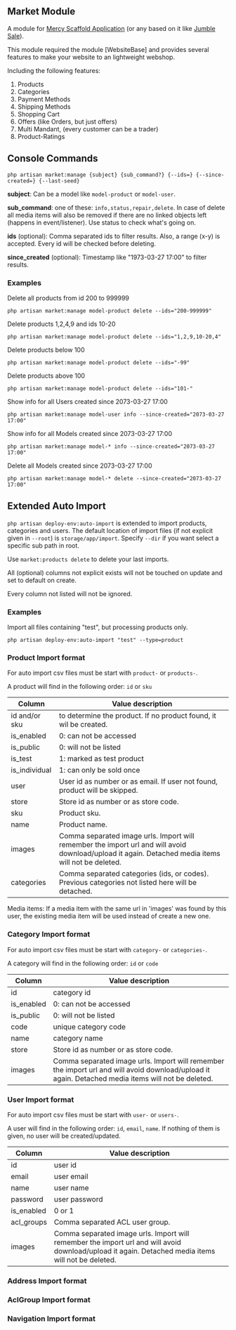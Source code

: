## Market Module

A module for [Mercy Scaffold Application](https://github.com/aklebe-laravel/mercy-scaffold.git)
(or any based on it like [Jumble Sale](https://github.com/aklebe-laravel/jumble-sale.git)).

This module required the module [WebsiteBase] and provides several features to make your website to an lightweight
webshop.

Including the following features:

1) Products
2) Categories
3) Payment Methods
4) Shipping Methods
5) Shopping Cart
6) Offers (like Orders, but just offers)
7) Multi Mandant, (every customer can be a trader)
8) Product-Ratings

## Console Commands

```php artisan market:manage {subject} {sub_command?} {--ids=} {--since-created=} {--last-seed}```

**subject**: Can be a model like ```model-product``` or ```model-user```. 

**sub_command**: one of these: ```info,status,repair,delete```. In case of delete all media items will also be removed if there are no linked objects left (happens in event/listener). Use status to check what's going on.

**ids** (optional): Comma separated ids to filter results. Also, a range (x-y) is accepted. Every id will be checked before deleting.

**since_created** (optional): Timestamp like "1973-03-27 17:00" to filter results.

### Examples

Delete all products from id 200 to 999999

```
php artisan market:manage model-product delete --ids="200-999999"
```

Delete products 1,2,4,9 and ids 10-20

```
php artisan market:manage model-product delete --ids="1,2,9,10-20,4"
```

Delete products below 100

```
php artisan market:manage model-product delete --ids="-99"
```

Delete products above 100

```
php artisan market:manage model-product delete --ids="101-"
```

Show info for all Users created since 2073-03-27 17:00
```
php artisan market:manage model-user info --since-created="2073-03-27 17:00"
```

Show info for all Models created since 2073-03-27 17:00
```
php artisan market:manage model-* info --since-created="2073-03-27 17:00"
```

Delete all Models created since 2073-03-27 17:00
```
php artisan market:manage model-* delete --since-created="2073-03-27 17:00"
```


## Extended Auto Import

```php artisan deploy-env:auto-import``` is extended to import products, categories and users.
The default location of import files (if not explicit given in ```--root```) is ```storage/app/import```.
Specify ```--dir``` if you want select a specific sub path in root.

Use ```market:products delete``` to delete your last imports.

All (optional) columns not explicit exists will not be touched on update and set to default on create.

Every column not listed will not be ignored.

### Examples

Import all files containing "test", but processing products only.

```
php artisan deploy-env:auto-import "test" --type=product
```

### Product Import format

For auto import csv files must be start with ```product-``` or ```products-```.

A product will find in the following order: ```id``` or ```sku```

| Column        | Value description                                                                                                                                  |
|---------------|----------------------------------------------------------------------------------------------------------------------------------------------------|
| id and/or sku | to determine the product. If no product found, it wil be created.                                                                                  |
| is_enabled    | 0: can not be accessed                                                                                                                             |
| is_public     | 0: will not be listed                                                                                                                              |
| is_test       | 1: marked as test product                                                                                                                          |
| is_individual | 1: can only be sold once                                                                                                                           |
| user          | User id as number or as email. If user not found, product will be skipped.                                                                         |
| store         | Store id as number or as store code.                                                                                                               |
| sku           | Product sku.                                                                                                                                       |
| name          | Product name.                                                                                                                                      |
| images        | Comma separated image urls. Import will remember the import url and will avoid download/upload it again. Detached media items will not be deleted. |
| categories    | Comma separated categories (ids, or codes). Previous categories not listed here will be detached.                                                  |

Media items: If a media item with the same url in 'images' was found by this user, the existing media item will be used instead of create a new one.

### Category Import format

For auto import csv files must be start with ```category-``` or ```categories-```.

A category will find in the following order: ```id``` or ```code```

| Column     | Value description                                                                                                                                  |
|------------|----------------------------------------------------------------------------------------------------------------------------------------------------|
| id         | category id                                                                                                                                        |
| is_enabled | 0: can not be accessed                                                                                                                             |
| is_public  | 0: will not be listed                                                                                                                              |
| code       | unique category code                                                                                                                               |
| name       | category name                                                                                                                                      |
| store      | Store id as number or as store code.                                                                                                               |
| images     | Comma separated image urls. Import will remember the import url and will avoid download/upload it again. Detached media items will not be deleted. |

### User Import format

For auto import csv files must be start with ```user-``` or ```users-```.

A user will find in the following order: ```id```, ```email```, ```name```. If nothing of them is given, no user will be
created/updated.

| Column     | Value description                                                                                                                                  |
|------------|----------------------------------------------------------------------------------------------------------------------------------------------------|
| id         | user id                                                                                                                                            |
| email      | user email                                                                                                                                         |
| name       | user name                                                                                                                                          |
| password   | user password                                                                                                                                      |
| is_enabled | 0 or 1                                                                                                                                             |
| acl_groups | Comma separated ACL user group.                                                                                                                    |
| images     | Comma separated image urls. Import will remember the import url and will avoid download/upload it again. Detached media items will not be deleted. |

### Address Import format

### AclGroup Import format

### Navigation Import format
